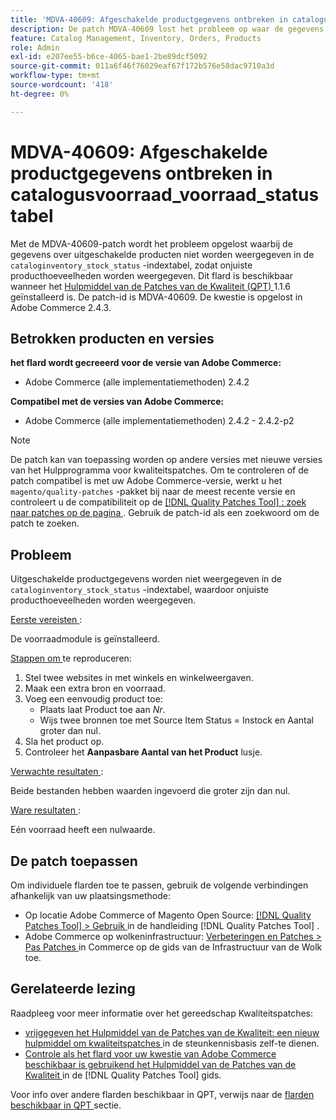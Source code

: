 ```yaml
---
title: 'MDVA-40609: Afgeschakelde productgegevens ontbreken in catalogusvoorraad_voorraad_status tabel'
description: De patch MDVA-40609 lost het probleem op waar de gegevens van gehandicapte producten niet in de "catalogvoorraad_stock_status"indexlijst worden getoond die tot onjuiste producthoeveelheden leidt. Deze patch is beschikbaar wanneer [Quality Patches Tool (QPT)] (https://experienceleague.adobe.com/nl/docs/commerce-operations/tools/quality-patches-tool/quality-patches-tool-to-self-serve-quality-patches) 1.1.6 is geïnstalleerd. De patch-id is MDVA-40609. De kwestie is opgelost in Adobe Commerce 2.4.3.
feature: Catalog Management, Inventory, Orders, Products
role: Admin
exl-id: e207ee55-b6ce-4065-bae1-2be89dcf5092
source-git-commit: 011a6f46f76029eaf67f172b576e58dac9710a3d
workflow-type: tm+mt
source-wordcount: '418'
ht-degree: 0%

---
```


# MDVA-40609: Afgeschakelde productgegevens ontbreken in catalogusvoorraad_voorraad_status tabel

Met de MDVA-40609-patch wordt het probleem opgelost waarbij de gegevens over uitgeschakelde producten niet worden weergegeven in de `cataloginventory_stock_status` -indextabel, zodat onjuiste producthoeveelheden worden weergegeven. Dit flard is beschikbaar wanneer het [ Hulpmiddel van de Patches van de Kwaliteit (QPT) ](https://experienceleague.adobe.com/nl/docs/commerce-operations/tools/quality-patches-tool/quality-patches-tool-to-self-serve-quality-patches) 1.1.6 geïnstalleerd is. De patch-id is MDVA-40609. De kwestie is opgelost in Adobe Commerce 2.4.3.

## Betrokken producten en versies

**het flard wordt gecreeerd voor de versie van Adobe Commerce:**

* Adobe Commerce (alle implementatiemethoden) 2.4.2

**Compatibel met de versies van Adobe Commerce:**

* Adobe Commerce (alle implementatiemethoden) 2.4.2 - 2.4.2-p2

>[!NOTE]
>
>De patch kan van toepassing worden op andere versies met nieuwe versies van het Hulpprogramma voor kwaliteitspatches. Om te controleren of de patch compatibel is met uw Adobe Commerce-versie, werkt u het `magento/quality-patches` -pakket bij naar de meest recente versie en controleert u de compatibiliteit op de [[!DNL Quality Patches Tool] : zoek naar patches op de pagina ](https://experienceleague.adobe.com/nl/docs/commerce-operations/tools/quality-patches-tool/quality-patches-tool-to-self-serve-quality-patches) . Gebruik de patch-id als een zoekwoord om de patch te zoeken.

## Probleem

Uitgeschakelde productgegevens worden niet weergegeven in de `cataloginventory_stock_status` -indextabel, waardoor onjuiste producthoeveelheden worden weergegeven.

<u> Eerste vereisten </u>:

De voorraadmodule is geïnstalleerd.

<u> Stappen om </u> te reproduceren:

1. Stel twee websites in met winkels en winkelweergaven.
1. Maak een extra bron en voorraad.
1. Voeg een eenvoudig product toe:
   * Plaats laat Product toe aan *Nr*.
   * Wijs twee bronnen toe met Source Item Status = Instock en Aantal groter dan nul.
1. Sla het product op.
1. Controleer het **Aanpasbare Aantal van het Product** lusje.

<u> Verwachte resultaten </u>:

Beide bestanden hebben waarden ingevoerd die groter zijn dan nul.

<u> Ware resultaten </u>:

Eén voorraad heeft een nulwaarde.

## De patch toepassen

Om individuele flarden toe te passen, gebruik de volgende verbindingen afhankelijk van uw plaatsingsmethode:

* Op locatie Adobe Commerce of Magento Open Source: [[!DNL Quality Patches Tool] > Gebruik ](/help/tools/quality-patches-tool/usage.md) in de handleiding [!DNL Quality Patches Tool] .
* Adobe Commerce op wolkeninfrastructuur: [ Verbeteringen en Patches > Pas Patches ](https://experienceleague.adobe.com/docs/commerce-cloud-service/user-guide/develop/upgrade/apply-patches.html?lang=nl-NL) in Commerce op de gids van de Infrastructuur van de Wolk toe.

## Gerelateerde lezing

Raadpleeg voor meer informatie over het gereedschap Kwaliteitspatches:

* [ vrijgegeven het Hulpmiddel van de Patches van de Kwaliteit: een nieuw hulpmiddel om kwaliteitspatches ](https://experienceleague.adobe.com/nl/docs/commerce-operations/tools/quality-patches-tool/quality-patches-tool-to-self-serve-quality-patches) in de steunkennisbasis zelf-te dienen.
* [ Controle als het flard voor uw kwestie van Adobe Commerce beschikbaar is gebruikend het Hulpmiddel van de Patches van de Kwaliteit ](/help/tools/quality-patches-tool/patches-available-in-qpt/check-patch-for-magento-issue-with-magento-quality-patches.md) in de [!DNL Quality Patches Tool] gids.

Voor info over andere flarden beschikbaar in QPT, verwijs naar de [ flarden beschikbaar in QPT ](https://support.magento.com/hc/en-us/sections/360010506631-Patches-available-in-MQP-tool-) sectie.

